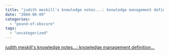```yaml
---
title: "judith meskill's knowledge notes...: knowledge management definition..."
date: "2004-06-09"
categories: 
  - "pound-of-obscure"
tags: 
  - "uncategorized"
---
```


[judith meskill's knowledge notes...: knowledge management definition...](http://www.meskill.net/archives/000679.html)

